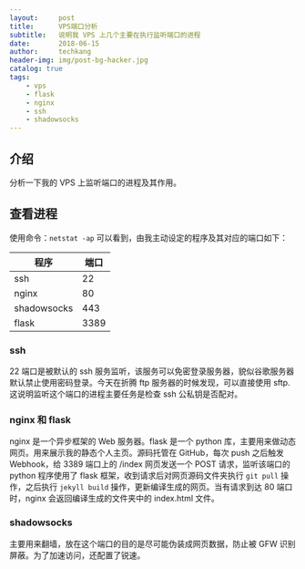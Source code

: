 ```yaml
---
layout:     post  
title:      VPS端口分析  
subtitle:   说明我 VPS 上几个主要在执行监听端口的进程  
date:       2018-06-15  
author:     techkang  
header-img: img/post-bg-hacker.jpg  
catalog: true  
tags:  
    - vps
    - flask
    - nginx 
    - ssh  
    - shadowsocks   
---  
```


## 介绍

分析一下我的 VPS 上监听端口的进程及其作用。

## 查看进程

使用命令：`netstat -ap` 可以看到，由我主动设定的程序及其对应的端口如下：

程序 | 端口
-----|-----
ssh|22  
nginx|80
shadowsocks|443
flask|3389

### ssh
22 端口是被默认的 ssh 服务监听，该服务可以免密登录服务器，貌似谷歌服务器默认禁止使用密码登录。今天在折腾 ftp 服务器的时候发现，可以直接使用 sftp. 这说明监听这个端口的进程主要任务是检查 ssh 公私钥是否配对。

### nginx 和 flask
nginx 是一个异步框架的 Web 服务器。flask 是一个 python 库，主要用来做动态网页。用来展示我的静态个人主页。源码托管在 GitHub，每次 push 之后触发 Webhook，给 3389 端口上的 /index 网页发送一个 POST 请求，监听该端口的 python 程序使用了 flask 框架，收到请求后对网页源码文件夹执行 `git pull` 操作，之后执行 `jekyll build` 操作，更新编译生成的网页。当有请求到达 80 端口时，nginx 会返回编译生成的文件夹中的 index.html 文件。

### shadowsocks
主要用来翻墙，放在这个端口的目的是尽可能伪装成网页数据，防止被 GFW 识别屏蔽。为了加速访问，还配置了锐速。



